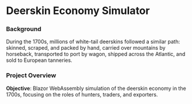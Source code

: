# Deerskin Economy Simulator

### Background

During the 1700s, millions of white-tail deerskins followed a similar path: skinned, scraped, and packed by hand, carried over mountains by horseback, transported to port by wagon, shipped across the Atlantic, and sold to European tanneries.
### Project Overview

**Objective**: Blazor WebAssembly simulation of the deerskin economy in the 1700s, focusing on the roles of hunters, traders, and exporters.


